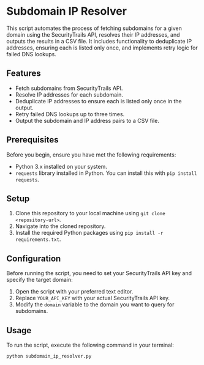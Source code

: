 # Subdomain IP Resolver

This script automates the process of fetching subdomains for a given domain using the SecurityTrails API, resolves their IP addresses, and outputs the results in a CSV file. It includes functionality to deduplicate IP addresses, ensuring each is listed only once, and implements retry logic for failed DNS lookups.

## Features

- Fetch subdomains from SecurityTrails API.
- Resolve IP addresses for each subdomain.
- Deduplicate IP addresses to ensure each is listed only once in the output.
- Retry failed DNS lookups up to three times.
- Output the subdomain and IP address pairs to a CSV file.

## Prerequisites

Before you begin, ensure you have met the following requirements:

- Python 3.x installed on your system.
- `requests` library installed in Python. You can install this with `pip install requests`.

## Setup

1. Clone this repository to your local machine using `git clone <repository-url>`.
2. Navigate into the cloned repository.
3. Install the required Python packages using `pip install -r requirements.txt`.

## Configuration

Before running the script, you need to set your SecurityTrails API key and specify the target domain:

1. Open the script with your preferred text editor.
2. Replace `YOUR_API_KEY` with your actual SecurityTrails API key.
3. Modify the `domain` variable to the domain you want to query for subdomains.

## Usage

To run the script, execute the following command in your terminal:

```bash
python subdomain_ip_resolver.py
